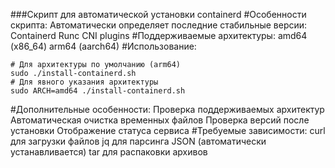 ###Скрипт для автоматической установки containerd 
#Особенности скрипта:
Автоматически определяет последние стабильные версии:
Containerd
Runc
CNI plugins
#Поддерживаемые архитектуры:
amd64 (x86_64)
arm64 (aarch64)
#Использование:
```
# Для архитектуры по умолчанию (arm64)
sudo ./install-containerd.sh
# Для явного указания архитектуры
sudo ARCH=amd64 ./install-containerd.sh
```
#Дополнительные особенности:
Проверка поддерживаемых архитектур
Автоматическая очистка временных файлов
Проверка версий после установки
Отображение статуса сервиса
#Требуемые зависимости:
curl для загрузки файлов
jq для парсинга JSON (автоматически устанавливается)
tar для распаковки архивов
